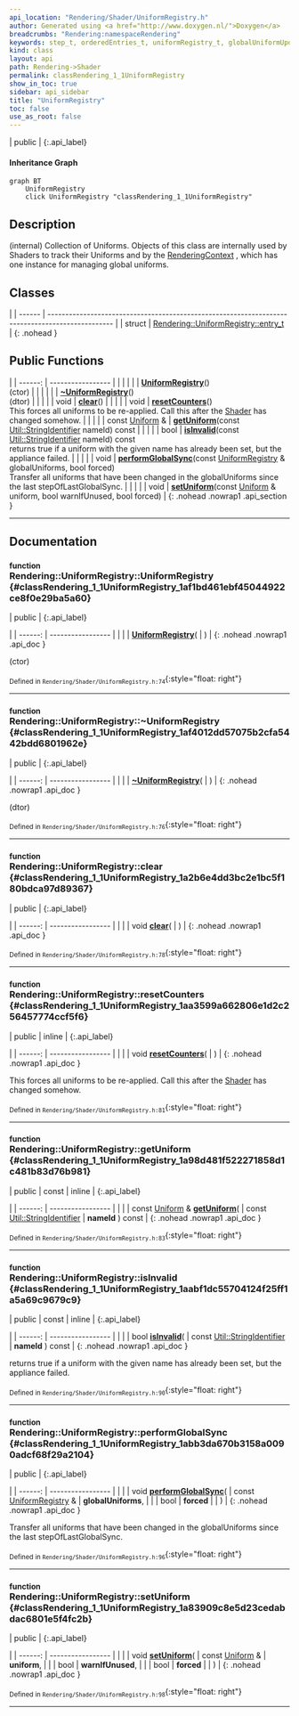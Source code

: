 ```yaml
---
api_location: "Rendering/Shader/UniformRegistry.h"
author: Generated using <a href="http://www.doxygen.nl/">Doxygen</a>
breadcrumbs: "Rendering:namespaceRendering"
keywords: step_t, orderedEntries_t, uniformRegistry_t, globalUniformUpdateCounter, stepOfLastApply, stepOfLastGlobalSync, uniforms, orderedList, Shader, getNewGlobalStep, getEntry, UniformRegistry, ~UniformRegistry, clear, resetCounters, getUniform, isInvalid, performGlobalSync, setUniform
kind: class
layout: api
path: Rendering->Shader
permalink: classRendering_1_1UniformRegistry
show_in_toc: true
sidebar: api_sidebar
title: "UniformRegistry"
toc: false
use_as_root: false
---
```


| public |
{:.api_label}

#### Inheritance Graph

```mermaid
graph BT
	UniformRegistry
	click UniformRegistry "classRendering_1_1UniformRegistry"
```

## Description



(internal) Collection of Uniforms. Objects of this class are internally used by Shaders to track their Uniforms and by the [RenderingContext](classRendering_1_1RenderingContext) , which has one instance for managing global uniforms.



## Classes

|
| ------ | ------------------------------------------------------------------------------------------------ | 
| struct | [Rendering::UniformRegistry::entry_t](structRendering_1_1UniformRegistry_1_1entry%5F%5Ft) <br/>  | 
{: .nohead }

## Public Functions

|
| ------: | ----------------- |
|  | |
|  | **[UniformRegistry](#classRendering_1_1UniformRegistry_1af1bd461ebf45044922ce8f0e29ba5a60)**() <br/> (ctor) |
|  | |
|  | **[~UniformRegistry](#classRendering_1_1UniformRegistry_1af4012dd57075b2cfa5442bdd6801962e)**() <br/> (dtor) |
|  | |
| void | **[clear](#classRendering_1_1UniformRegistry_1a2b6e4dd3bc2e1bc5f180bdca97d89367)**() |
|  | |
| void | **[resetCounters](#classRendering_1_1UniformRegistry_1aa3599a662806e1d2c256457774ccf5f6)**() <br/> This forces all uniforms to be re-applied. Call this after the [Shader](classRendering_1_1Shader) has changed somehow. |
|  | |
| const [Uniform](classRendering_1_1Uniform) & | **[getUniform](#classRendering_1_1UniformRegistry_1a98d481f522271858d1c481b83d76b981)**(const [Util::StringIdentifier](classUtil_1_1StringIdentifier)  nameId) const |
|  | |
| bool | **[isInvalid](#classRendering_1_1UniformRegistry_1aabf1dc55704124f25ff1a5a69c9679c9)**(const [Util::StringIdentifier](classUtil_1_1StringIdentifier)  nameId) const <br/> returns true if a uniform with the given name has already been set, but the appliance failed. |
|  | |
| void | **[performGlobalSync](#classRendering_1_1UniformRegistry_1abb3da670b3158a0090adcf68f29a2104)**(const [UniformRegistry](classRendering_1_1UniformRegistry) & globalUniforms, bool forced) <br/> Transfer all uniforms that have been changed in the globalUniforms since the last stepOfLastGlobalSync. |
|  | |
| void | **[setUniform](#classRendering_1_1UniformRegistry_1a83909c8e5d23cedabdac6801e5f4fc2b)**(const [Uniform](classRendering_1_1Uniform) & uniform, bool warnIfUnused, bool forced) |
{: .nohead .nowrap1 .api_section }


-------------------------------------------------------------------

## Documentation

### <small>function</small><br/> Rendering::UniformRegistry::UniformRegistry {#classRendering_1_1UniformRegistry_1af1bd461ebf45044922ce8f0e29ba5a60}

| public |
{:.api_label}

|
| ------: | ----------------- |
|  |
|  **[UniformRegistry](#classRendering_1_1UniformRegistry_1af1bd461ebf45044922ce8f0e29ba5a60)**( |  ) |
{: .nohead .nowrap1 .api_doc }

(ctor)





<sub>Defined in `Rendering/Shader/UniformRegistry.h:74`</sub>{:style="float: right"}

-------------------------------------------------------------------

### <small>function</small><br/> Rendering::UniformRegistry::~UniformRegistry {#classRendering_1_1UniformRegistry_1af4012dd57075b2cfa5442bdd6801962e}

| public |
{:.api_label}

|
| ------: | ----------------- |
|  |
|  **[~UniformRegistry](#classRendering_1_1UniformRegistry_1af4012dd57075b2cfa5442bdd6801962e)**( |  ) |
{: .nohead .nowrap1 .api_doc }

(dtor)





<sub>Defined in `Rendering/Shader/UniformRegistry.h:76`</sub>{:style="float: right"}

-------------------------------------------------------------------

### <small>function</small><br/> Rendering::UniformRegistry::clear {#classRendering_1_1UniformRegistry_1a2b6e4dd3bc2e1bc5f180bdca97d89367}

| public |
{:.api_label}

|
| ------: | ----------------- |
|  |
| void **[clear](#classRendering_1_1UniformRegistry_1a2b6e4dd3bc2e1bc5f180bdca97d89367)**( |  ) |
{: .nohead .nowrap1 .api_doc }





<sub>Defined in `Rendering/Shader/UniformRegistry.h:78`</sub>{:style="float: right"}

-------------------------------------------------------------------

### <small>function</small><br/> Rendering::UniformRegistry::resetCounters {#classRendering_1_1UniformRegistry_1aa3599a662806e1d2c256457774ccf5f6}

| public | inline |
{:.api_label}

|
| ------: | ----------------- |
|  |
| void **[resetCounters](#classRendering_1_1UniformRegistry_1aa3599a662806e1d2c256457774ccf5f6)**( |  ) |
{: .nohead .nowrap1 .api_doc }

This forces all uniforms to be re-applied. Call this after the [Shader](classRendering_1_1Shader) has changed somehow.





<sub>Defined in `Rendering/Shader/UniformRegistry.h:81`</sub>{:style="float: right"}

-------------------------------------------------------------------

### <small>function</small><br/> Rendering::UniformRegistry::getUniform {#classRendering_1_1UniformRegistry_1a98d481f522271858d1c481b83d76b981}

| public | const | inline |
{:.api_label}

|
| ------: | ----------------- |
|  |
| const [Uniform](classRendering_1_1Uniform) & **[getUniform](#classRendering_1_1UniformRegistry_1a98d481f522271858d1c481b83d76b981)**( | const [Util::StringIdentifier](classUtil_1_1StringIdentifier)  | **nameId** ) const |
{: .nohead .nowrap1 .api_doc }





<sub>Defined in `Rendering/Shader/UniformRegistry.h:83`</sub>{:style="float: right"}

-------------------------------------------------------------------

### <small>function</small><br/> Rendering::UniformRegistry::isInvalid {#classRendering_1_1UniformRegistry_1aabf1dc55704124f25ff1a5a69c9679c9}

| public | const | inline |
{:.api_label}

|
| ------: | ----------------- |
|  |
| bool **[isInvalid](#classRendering_1_1UniformRegistry_1aabf1dc55704124f25ff1a5a69c9679c9)**( | const [Util::StringIdentifier](classUtil_1_1StringIdentifier)  | **nameId** ) const |
{: .nohead .nowrap1 .api_doc }

returns true if a uniform with the given name has already been set, but the appliance failed.





<sub>Defined in `Rendering/Shader/UniformRegistry.h:90`</sub>{:style="float: right"}

-------------------------------------------------------------------

### <small>function</small><br/> Rendering::UniformRegistry::performGlobalSync {#classRendering_1_1UniformRegistry_1abb3da670b3158a0090adcf68f29a2104}

| public |
{:.api_label}

|
| ------: | ----------------- |
|  |
| void **[performGlobalSync](#classRendering_1_1UniformRegistry_1abb3da670b3158a0090adcf68f29a2104)**( | const [UniformRegistry](classRendering_1_1UniformRegistry) & | **globalUniforms**, |
| | bool | **forced** |
|   ) |
{: .nohead .nowrap1 .api_doc }

Transfer all uniforms that have been changed in the globalUniforms since the last stepOfLastGlobalSync.





<sub>Defined in `Rendering/Shader/UniformRegistry.h:96`</sub>{:style="float: right"}

-------------------------------------------------------------------

### <small>function</small><br/> Rendering::UniformRegistry::setUniform {#classRendering_1_1UniformRegistry_1a83909c8e5d23cedabdac6801e5f4fc2b}

| public |
{:.api_label}

|
| ------: | ----------------- |
|  |
| void **[setUniform](#classRendering_1_1UniformRegistry_1a83909c8e5d23cedabdac6801e5f4fc2b)**( | const [Uniform](classRendering_1_1Uniform) & | **uniform**, |
| | bool | **warnIfUnused**, |
| | bool | **forced** |
|   ) |
{: .nohead .nowrap1 .api_doc }





<sub>Defined in `Rendering/Shader/UniformRegistry.h:98`</sub>{:style="float: right"}

-------------------------------------------------------------------

